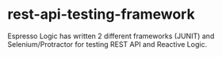 rest-api-testing-framework
==========================

Espresso Logic has written 2 different frameworks (JUNIT) and Selenium/Protractor for testing REST API and Reactive Logic.
